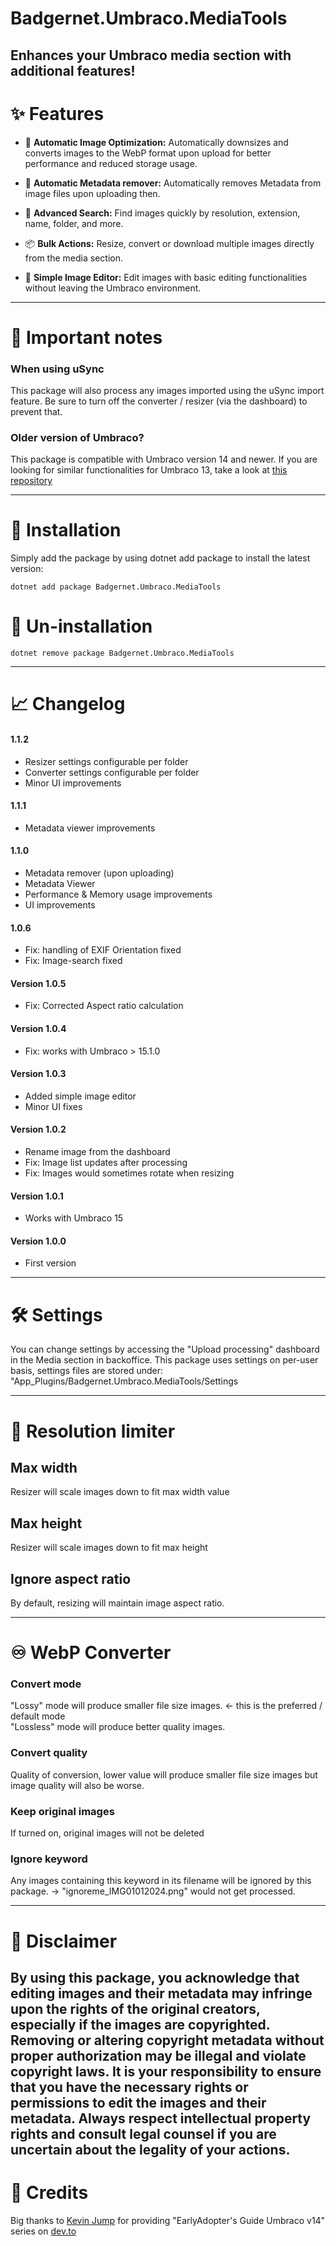 
# Badgernet.Umbraco.MediaTools

## Enhances your Umbraco media section with additional features!

# ✨ Features

 - 📏 **Automatic Image Optimization:** Automatically downsizes and converts images to the WebP format upon upload for better performance and reduced storage usage.

 - 🧹 **Automatic Metadata remover:** Automatically removes Metadata from image files upon uploading then. 

 - 🔎 **Advanced Search:** Find images quickly by resolution, extension, name, folder, and more.

 - 📦 **Bulk Actions:** Resize, convert or download multiple images directly from the media section.

 - 🎨 **Simple Image Editor:** Edit images with basic editing functionalities without leaving the Umbraco environment.  

---

# 📢 Important notes

### When using uSync
This package will also process any images imported using the uSync import feature. Be sure to turn off the converter / resizer (via the dashboard) to prevent that. 


### Older version of Umbraco?
This package is compatible with Umbraco version 14 and newer.
If you are looking for similar functionalities for Umbraco 13, take a look at [this repository](https://github.com/Fric-88/Badgernet.Umbraco.WebPicAuto)  

---



# 🚀 Installation
Simply add the package by using dotnet add package to install the latest version:
```
dotnet add package Badgernet.Umbraco.MediaTools
```

# 🚫 Un-installation
```
dotnet remove package Badgernet.Umbraco.MediaTools
```


---

# 📈 Changelog

#### 1.1.2
- Resizer settings configurable per folder
- Converter settings configurable per folder
- Minor UI improvements

#### 1.1.1
- Metadata viewer improvements

#### 1.1.0
- Metadata remover (upon uploading)
- Metadata Viewer
- Performance & Memory usage improvements 
- UI improvements

#### 1.0.6
- Fix: handling of EXIF Orientation fixed
- Fix: Image-search fixed

#### Version 1.0.5
- Fix: Corrected Aspect ratio calculation

#### Version 1.0.4
- Fix: works with Umbraco > 15.1.0 

#### Version 1.0.3 
- Added simple image editor
- Minor UI fixes 

#### Version 1.0.2
- Rename image from the dashboard
- Fix: Image list updates after processing
- Fix: Images would sometimes rotate when resizing

#### Version 1.0.1
- Works with Umbraco 15

#### Version 1.0.0
- First version


---

# 🛠️ Settings
You can change settings by accessing the "Upload processing" dashboard in the Media section in backoffice. 
This package uses settings on per-user basis, settings files are stored under: "App_Plugins/Badgernet.Umbraco.MediaTools/Settings

---

# 📏 Resolution limiter

## Max width
Resizer will scale images down to fit max width value

## Max height
Resizer will scale images down to fit max height

## Ignore aspect ratio
By default, resizing will maintain image aspect ratio.

---

# ♾️ WebP Converter

### Convert mode
"Lossy" mode will produce smaller file size images. <- this is the preferred / default mode  \
"Lossless" mode will produce better quality images.

### Convert quality
Quality of conversion, lower value will produce smaller file size images but image quality will also be worse.

### Keep original images
If turned on, original images will not be deleted

### Ignore keyword
Any images containing this keyword in its filename will be ignored by this package. -> "ignoreme_IMG01012024.png" would not get processed.

---
# 🧭 Disclaimer
By using this package, you acknowledge that editing images and their metadata may infringe upon the rights of the original creators, especially if the images are copyrighted.
Removing or altering copyright metadata without proper authorization may be illegal and violate copyright laws.
It is your responsibility to ensure that you have the necessary rights or permissions to edit the images and their metadata.
Always respect intellectual property rights and consult legal counsel if you are uncertain about the legality of your actions.
---

# 📣 Credits
Big thanks to [Kevin Jump](https://github.com/kevinjump) for providing "EarlyAdopter's Guide Umbraco v14" series on [dev.to](https://dev.to/kevinjump/series) 


